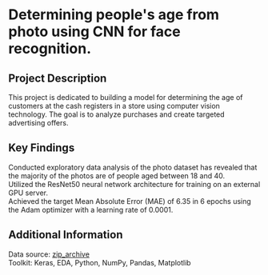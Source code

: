 # Determining people's age from photo using CNN for face recognition.

## Project Description
This project is dedicated to building a model for determining the age of customers at the cash registers in a store using computer vision technology. The goal is to analyze purchases and create targeted advertising offers.

## Key Findings
Conducted exploratory data analysis of the photo dataset has revealed that the majority of the photos are of people aged between 18 and 40.  
Utilized the ResNet50 neural network architecture for training on an external GPU server.  
Achieved the target Mean Absolute Error (MAE) of 6.35 in 6 epochs using the Adam optimizer with a learning rate of 0.0001.  

## Additional Information
Data source: [zip_archive](http://158.109.8.102/AppaRealAge/appa-real-release.zip)  
Toolkit: Keras, EDA, Python, NumPy, Pandas, Matplotlib
